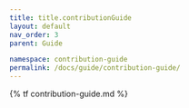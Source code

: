 ```yaml
---
title: title.contributionGuide
layout: default
nav_order: 3
parent: Guide

namespace: contribution-guide
permalink: /docs/guide/contribution-guide/
---
```

{% tf contribution-guide.md %}